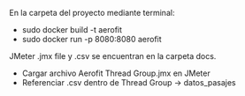 En la carpeta del proyecto mediante terminal:
* sudo docker build -t aerofit
* sudo docker run -p 8080:8080 aerofit

JMeter .jmx file y .csv se encuentran en la carpeta docs.
* Cargar archivo Aerofit Thread Group.jmx en JMeter
* Referenciar .csv dentro de Thread Group -> datos_pasajes